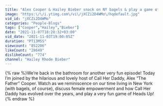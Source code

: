 ```yaml
---
title: "Alex Cooper & Hailey Bieber snack on NY bagels & play a game of Heads Up | WHO’S IN MY BATHROOM?"
image: "https:\/\/i.ytimg.com\/vi\/jXCZi2D4WMo\/hqdefault.jpg"
vid_id: "jXCZi2D4WMo"
categories: "People-Blogs"
tags: ["Cooper","Hailey","Bieber"]
date: "2021-11-07T18:28:32+03:00"
vid_date: "2021-11-03T19:00:05Z"
duration: "PT13M5S"
viewcount: "852206"
likeCount: "28649"
dislikeCount: "774"
channel: "Hailey Rhode Bieber"
---
```

{% raw %}We’re back in the bathroom for another very fun episode! Today I’m joined by the hilarious and lovely host of Call Her Daddy, Alex “The Father” Cooper. Watch as we reminiscence on our time living in New York (with bagels, of course), discuss female empowerment and how Call Her Daddy has evolved over the years, and play a very fun game of Heads Up!{% endraw %}
